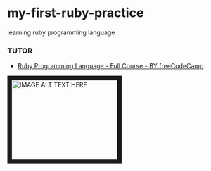 # my-first-ruby-practice
learning ruby programming language

### TUTOR
* [Ruby Programming Language - Full Course - BY freeCodeCamp](https://www.youtube.com/watch?v=t_ispmWmdjY)

<a href="https://www.youtube.com/embed/t_ispmWmdjY
" target="_blank"><img src="https://i.ytimg.com/vi/t_ispmWmdjY/hqdefault.jpg?sqp=-oaymwEZCPYBEIoBSFXyq4qpAwsIARUAAIhCGAFwAQ==&rs=AOn4CLAO87Y3Jkk-DpSek1cuOVroROdPZQ" 
alt="IMAGE ALT TEXT HERE" width="240" height="180" border="10" /></a>